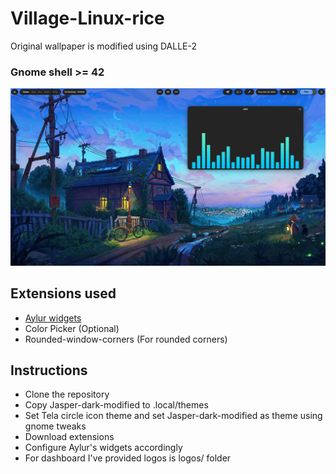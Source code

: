 # Village-Linux-rice
Original wallpaper is modified using DALLE-2
### Gnome shell >= 42

<img src = "static/Wall1.png" />

## Extensions used

<ul>
<li><a href="https://extensions.gnome.org//extension/5338/aylurs-widgets/">Aylur widgets</a></li>
<li>Color Picker (Optional)</li>
<li>Rounded-window-corners (For rounded corners)</li>
</ul>

## Instructions

<ul>
<li> Clone the repository</li>
<li> Copy Jasper-dark-modified to .local/themes</li>
<li> Set Tela circle icon theme and set Jasper-dark-modified as theme using gnome tweaks</li>
<li> Download extensions</li>
<li> Configure Aylur's widgets accordingly</li>
<li> For dashboard I've provided logos is logos/ folder</li>
</ul>
